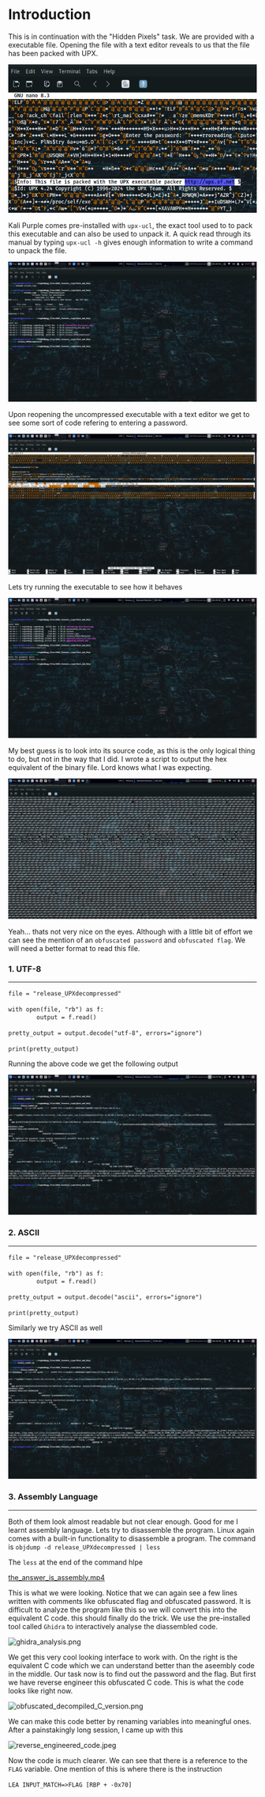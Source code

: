 # Introduction
This is in continuation with the "Hidden Pixels" task. We are provided with a executable file. Opening the file with a text editor reveals to us that the file has been packed with UPX.

![release_packed_with_UPX.png](https://github.com/rugbedbugg/GDSC_Steganog-reverseEngg/blob/master/Pack_and_Ship/documented_media/release_packed_with_UPX.png)

Kali Purple comes pre-installed with ```upx-ucl```, the exact tool used to to pack this executable and can also be used to unpack it. A quick read through its manual by typing ```upx-ucl -h``` gives enough information to write a command to unpack the file.

![unpacking_release.png](https://github.com/rugbedbugg/GDSC_Steganog-reverseEngg/blob/master/Pack_and_Ship/documented_media/unpacking_release.png)

Upon reopening the uncompressed executable with a text editor we get to see some sort of code refering to entering a password. 

![unpacked_release_in_text.png](https://github.com/rugbedbugg/GDSC_Steganog-reverseEngg/blob/master/Pack_and_Ship/documented_media/unpacked_release_in_text.png)

Lets try running the executable to see how it behaves

![running_uncompressed_release.png](https://github.com/rugbedbugg/GDSC_Steganog-reverseEngg/blob/master/Pack_and_Ship/documented_media/running_uncompressed_release.png)

My best guess is to look into its source code, as this is the only logical thing to do, but not in the way that I did. I wrote a script to output the hex equivalent of the binary file. Lord knows what I was expecting.

![tried_to_read_the_binary_and_almost died.png](https://github.com/rugbedbugg/GDSC_Steganog-reverseEngg/blob/master/Pack_and_Ship/documented_media/tried_to_read_the_binary_and_almost%20died.png)

Yeah... thats not very nice on the eyes. Although with a little bit of effort we can see the mention of an ```obfuscated password``` and ```obfuscated flag```. We will need a better format to read this file.

### 1. UTF-8
* * *
```
file = "release_UPXdecompressed"

with open(file, "rb") as f:
        output = f.read()

pretty_output = output.decode("utf-8", errors="ignore")

print(pretty_output)
```
Running the above code we get the following output

![binary_utf_8_version.png](https://github.com/rugbedbugg/GDSC_Steganog-reverseEngg/blob/master/Pack_and_Ship/documented_media/binary_utf_8_version.png)

### 2. ASCII
* * *
```
file = "release_UPXdecompressed"

with open(file, "rb") as f:
        output = f.read()

pretty_output = output.decode("ascii", errors="ignore")

print(pretty_output)
```
Similarly we try ASCII as well

![binary_ascii_version.png](https://github.com/rugbedbugg/GDSC_Steganog-reverseEngg/blob/master/Pack_and_Ship/documented_media/binary_ascii_version.png)

### 3. Assembly Language
* * *
Both of them look almost readable but not clear enough. Good for me I learnt assembly language. Lets try to disassemble the program. Linux again comes with a built-in functionality to disassemble a program. The command is
``` objdump -d release_UPXdecompressed | less ```

The ```less``` at the end of the command hlpe

[the_answer_is_assembly.mp4](https://github.com/rugbedbugg/GDSC_Steganog-reverseEngg/blob/master/Pack_and_Ship/documented_media/the_answer_is_assembly.mp4)

This is what we were looking. Notice that we can again see a few lines written with comments like obfuscated flag and obfuscated password. It is difficult to analyze the program like this so we will convert this into the equivalent C code. this should finally do the trick. We use the pre-installed tool called ```Ghidra``` to interactively analyse the diassembled code.

![ghidra_analysis.png](https://github.com/rugbedbugg/GDSC_Steganog-reverseEngg/blob/master/Pack_and_Ship/documented_media/ghidra_analysis.png)

We get this very cool looking interface to work with. On the right is the equivalent C code which we can understand better than the aseembly code in the middle. Our task now is to find out the password and the flag. But first we have reverse engineer this obfuscated C code. This is what the code looks like right now.

![obfuscated_decompiled_C_version.png](https://github.com/rugbedbugg/GDSC_Steganog-reverseEngg/blob/master/Pack_and_Ship/documented_media/obfuscated_decompiled_C_version.png)

We can make this code better by renaming variables into meaningful ones. After a painstakingly long session, I came up with this

![reverse_engineered_code.jpeg](https://github.com/rugbedbugg/GDSC_Steganog-reverseEngg/blob/master/Pack_and_Ship/documented_media/reverse_engineered_code.jpeg)

Now the code is much clearer. We can see that there is a reference to the ```FLAG``` variable. One mention of this is where there is the instruction

```LEA INPUT_MATCH=>FLAG [RBP + -0x70]```
